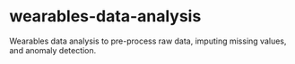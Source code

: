 # wearables-data-analysis
Wearables data analysis to pre-process raw data, imputing missing values, and anomaly detection.
